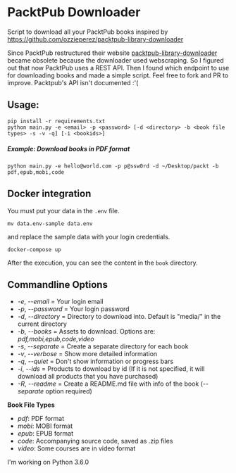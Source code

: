 # PacktPub Downloader

Script to download all your PacktPub books inspired by https://github.com/ozzieperez/packtpub-library-downloader

Since PacktPub restructured their website [packtpub-library-downloader](https://github.com/ozzieperez/packtpub-library-downloader) became obsolete because the downloader used webscraping. So I figured out that now PacktPub uses a REST API. Then I found which endpoint to use for downloading books and made a simple script. Feel free to fork and PR to improve. Packtpub's API isn't documented :'(

## Usage:

    pip install -r requirements.txt
    python main.py -e <email> -p <password> [-d <directory> -b <book file types> -s -v -q] [-i <bookids>]

##### Example: Download books in PDF format

    python main.py -e hello@world.com -p p@ssw0rd -d ~/Desktop/packt -b pdf,epub,mobi,code

## Docker integration

You must put your data in the `.env` file.

```
mv data.env-sample data.env
```

and replace the sample data with your login credentials.

```
docker-compose up
```

After the execution, you can see the content in the `book` directory.

## Commandline Options

-   _-e_, _--email_ = Your login email
-   _-p_, _--password_ = Your login password
-   _-d_, _--directory_ = Directory to download into. Default is "media/" in the current directory
-   _-b_, _--books_ = Assets to download. Options are: _pdf,mobi,epub,code,video_
-   _-s_, _--separate_ = Create a separate directory for each book
-   _-v_, _--verbose_ = Show more detailed information
-   _-q_, _--quiet_ = Don't show information or progress bars
-   _-i_, _--ids_ = Products to download by id (If it is not specified, it will download all products that you have purchased)
-   _-R_, _--readme_ = Create a README.md file with info of the book (_--separate_ option required)

**Book File Types**

-   _pdf_: PDF format
-   _mobi_: MOBI format
-   _epub_: EPUB format
-   _code_: Accompanying source code, saved as .zip files
-   _video_: Some courses are in video format

I'm working on Python 3.6.0
